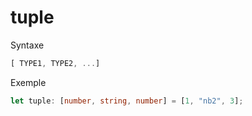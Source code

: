 # tuple

Syntaxe

```ts
[ TYPE1, TYPE2, ...]
```

Exemple

```ts
let tuple: [number, string, number] = [1, "nb2", 3];
```
